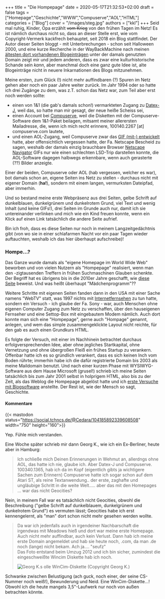 +++
title = "Die Hompepage"
date = 2020-05-17T21:32:53+02:00
draft = false
tags = ["Homepage","Geschichte","WWW","Compuserve","AOL","HTML"]
categories = ["Blog"]
cover = "/images/steg.jpg"
authors = ["kkl"]
+++
Seid mal ruhig, Kinder, Opa erzählt ~~vom Krieg~~ von den frühen Tagen im Netz! Es ist nämlich durchaus nicht so, dass an dieser Stelle erst, wie vom Copyright-Vermerk kackfrech behauptet, seit 2018 ein Blog stattfindet. Der Autor dieser Seiten bloggt - mit Unterbrechungen - schon seit Halloween 2000, und eine kurze Recherche in der WayBackMachine nach meinen [ältesten dort vorhandenen Blogeinträgen](https://web.archive.org/web/20011101023017/http://www.nothingbutthetruth.de/) unter der damals genutzten Domain zeigt mir und jedem anderen, dass es zwar eine kulturhistorische Schande sein *kann*, aber manchmal  doch eine ganz gute Idee ist, alte Blogeinträge nicht in neuere Inkarnationen des Blogs mitzunehmen.

Meine ersten, zum Glück (!) nicht mehr auffindbaren (?) Spuren im Netz gehen aber noch ein paar Jahre weiter zurück. Im Jahr 1994 oder so hatte ich drei Zugänge zu dem, was z.T. schon das Netz war, zum Teil aber erst noch werden sollte:

- einen von 1&1 (die gab's damals schon!) vermarkteten Zugang zu [Datex-J](https://de.wikipedia.org/wiki/Datex-J), weil das, so hatte man mir gesagt, der neue heiße Scheiss sei,
- einen Account bei [Compuserve](https://de.wikipedia.org/wiki/Compuserve), weil die Disketten mit der Compuserve-Software dem 1&1-Paket beilagen, mitsamt meiner allerersten Mailadresse, die, wenn ich mich recht erinnere, 100140.2267 [at] compuserve.com lautete,
- und einen AOL-Zugang, weil Compuserve zwar das [GIF (mit-) entwickelt](https://de.wikipedia.org/wiki/Compuserve#Grafikformat_.E2.80.9ECompuServe_GIF.E2.80.9C) hatte, aber offensichtlich vergessen hatte, der Fa. Netscape Bescheid zu sagen, weshalb der damals einzig brauchbare Browser [Netscape Navigator](https://de.wikipedia.org/wiki/Netscape_Navigator) GIFs nur wie einen schlechten LSD-Trip darstellen konnte, die AOL-Software dagegen halbwegs erkennbare, wenn auch gerasterte (??) Bilder anzeigte.

Einer der beiden, Compuserve oder AOL (hab vergessen, welcher es war), bot damals schon an, eigene Seiten ins Netz zu stellen - durchaus nicht mit eigener Domain (**ha!**), sondern mit einem langen, vermurksten Dateipfad, aber immerhin.

Und so bestand meine erste Webpräsenz aus drei Seiten, gelbe Schrift auf dunkelblauen, dunkelgrünem und dunkelrotem Grund, viel Text und wenig Inhalt (und keine GIFs!), drei Seiten im Grunde auch nur, damit ich sie untereinander verlinken und mich wie ein Kind freuen konnte, wenn ein Klick auf einen Link tatsächlich die andere Seite aufrief.

Bin ich froh, dass es diese Seiten nur noch in meinem Langzeitgedächtnis gibt (von wo sie in einer schlafarmen Nacht vor ein paar Tagen wieder auftauchten, weshalb ich das hier überhaupt aufschreibe)!

### Hompe...?

Das Ganze wurde damals als "eigene Homepage im World Wide Web" beworben und von vielen Nutzern als "Hompepage" realisiert, wenn man den -zigtausenden Treffern in frühen Suchmaschinen Glauben schenkte. Der Begriff hat es übrigens bis in die 2010er Jahre geschafft, wie [diese Seite](https://www.hshl.de/hochschule-hamm-lippstadt/veranstaltungen/veranstaltungskalender/maedchenprogramm-gestalte-deine-eigene-hompepage-zdi-ferienprogramm/) beweist. Und was heißt überhaupt "Mädchenprogramm"??

Weitere Schritte mit eigenen Seiten fanden dann in den USA mit einer Sache namens "WebTV" statt, was 1997 nichts mit [Internetfernsehen](https://de.wikipedia.org/wiki/Internetfernsehen) zu tun hatte, sondern ein Versuch - ich glaube der Fa. Sony - war, auch Menschen ohne eigenen Computer Zugang zum Netz zu verschaffen, über den hauseigenen Fernseher und eine Settop-Box mit eingebautem Modem nämlich. Auch dort konnte man sich eine "Hompepage", gerne auch "Hompage" genannt, anlegen, und wem das simple zusammengeklickte Layout nicht reichte, für den gab es auch einen Grundkurs HTML.

Es folgte der Versuch, mit einer im Nachhinein betrachtet durchaus erfolgversprechenden Idee, aber ohne jegliches Startkapital, ohne Vernetzung und ohne übergroßen Fleiß ein frühes Startup zu verankern. Offenbar hatte ich es so gründlich verankert, dass es sich keinen Inch vom Boden rührte; immerhin habe ich die dafür registrierte Domain bis 2003 als meine Maildomain benutzt. Und nach einer kurzen Phase mit WYSIWYG-Software aus dem Hause Microsoft (grusel!) schrieb ich meine Seiten tatsächlich bis zum Jahr 2001 selbst in holprigem HTML, also bis zu der Zeit, als das Weblog die Hompepage abgelöst hatte und ich [erste Versuche mit Blogsoftware](../ein-rueckblick-oder-so/) anstellte. Der Rest ist, wie der Mensch so sagt, Geschichte.

#### Kommentare
{{< mastodon status="https://social.tchncs.de/@Cedara/104185892339608508" width="750" height="160">}}

Yep. Fühle mich verstanden.

Eine Woche später schrieb mir dann Georg K., wie ich ein Ex-Berliner, heute aber in Hamburg:

> Ich schließe mich Deinen Erinnerungen in Wehmut an, allerdngs ohne AOL, das hatte ich nie, glaube ich. Aber Datex-J und Compuserve.  100340.1365, hab ich da im Kopf (eigentlich gibts ja wichtigere Sachen zum Erinnern)  Compuserve hatte ich sogar schon auf dem Atari ST, als reine Textanwendung..  der erste, zaghafte und ungläubige Schritt in die weite Welt..... aber das mit den Homepages ... war das nicht Geocities?

Nein, in meinem Fall war es tatsächlich nicht Geocities, obwohl die Beschreibung ("gelbe Schrift auf dunkelblauem, dunkelgrünem und dunkelrotem Grund") es vermuten lässt; Geocities habe ich erst kennengelernt, als "man" dort schon nicht mehr gesehen werden wollte.

> Da war ich jedenfalls auch in irgendeiner Nachbarschaft die irgendwas mit Meadows hieß und dort war meine erste Homepage. Auch nicht mehr auffindbar, auch kein Verlust. Dann hab ich meine erste Domain angemeldet und hab sie heute noch, .com, da man .de noch (lange) nicht bekam. Ach ja.... "seufz"    
Das Foto entstand beim Umzug 2012 und ich bin sicher, zumindest die eingeschweißte Wincim Diskette hab ich noch.
>
> ![Georg K.s olle WinCim-Diskette (Copyright Georg K.)](/images/wincim.jpg)

Schwanke zwischen Belustigung (ach guck, noch einer, der seine CS-Nummer noch weiß!), Bewunderung und Neid. Eine WinCim-Diskette...! Obwohl ich die heute mangels 3,5"-Laufwerk nur noch von außen betrachten könnte.
